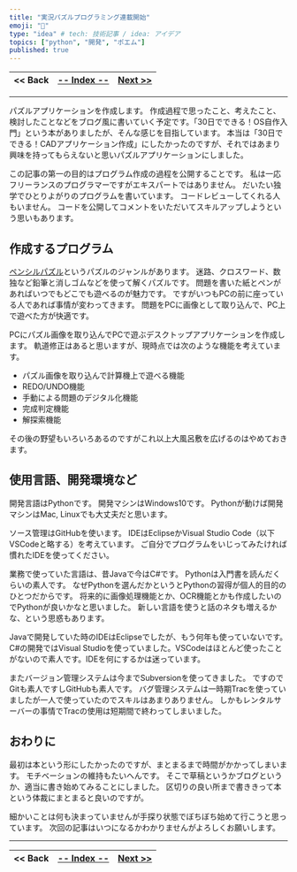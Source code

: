 ```yaml
---
title: "実況パズルプログラミング連載開始"
emoji: "🐡"
type: "idea" # tech: 技術記事 / idea: アイデア
topics: ["python", "開発", "ポエム"]
published: true
---
```

| << Back | [-- Index --](https://zenn.dev/ogwk/articles/ppb000000contents) | [Next >>](https://zenn.dev/ogwk/articles/ppb240319py_install) |
| ---- | ---- | ---- |

-----
パズルアプリケーションを作成します。 作成過程で思ったこと、考えたこと、検討したことなどをブログ風に書いていく予定です。「30日でできる！OS自作入門」という本がありましたが、そんな感じを目指しています。 本当は「30日でできる！CADアプリケーション作成」にしたかったのですが、それではあまり興味を持ってもらえないと思いパズルアプリケーションにしました。

この記事の第一の目的はプログラム作成の過程を公開することです。 私は一応フリーランスのプログラマーですがエキスパートではありません。 だいたい独学でひとりよがりのプログラムを書いています。 コードレビューしてくれる人もいません。 コードを公開してコメントをいただいてスキルアップしようという思いもあります。

## 作成するプログラム

[ペンシルパズル](https://ja.wikipedia.org/wiki/%E3%83%9A%E3%83%B3%E3%82%B7%E3%83%AB%E3%83%91%E3%82%BA%E3%83%AB)というパズルのジャンルがあります。 迷路、クロスワード、数独など鉛筆と消しゴムなどを使って解くパズルです。 問題を書いた紙とペンがあればいつでもどこでも遊べるのが魅力です。 ですがいつもPCの前に座っている人であれば事情が変わってきます。 問題をPCに画像として取り込んで、PC上で遊べた方が快適です。

PCにパズル画像を取り込んでPCで遊ぶデスクトップアプリケーションを作成します。 軌道修正はあると思いますが、現時点では次のような機能を考えています。

- パズル画像を取り込んで計算機上で遊べる機能
- REDO/UNDO機能
- 手動による問題のデジタル化機能
- 完成判定機能
- 解探索機能

その後の野望もいろいろあるのですがこれ以上大風呂敷を広げるのはやめておきます。

## 使用言語、開発環境など

開発言語はPythonです。 開発マシンはWindows10です。 Pythonが動けば開発マシンはMac, Linuxでも大丈夫だと思います。

ソース管理はGitHubを使います。 IDEはEclipseかVisual Studio Code（以下VSCodeと略する）を考えています。 ご自分でプログラムをいじってみたければ慣れたIDEを使ってください。

業務で使っていた言語は、昔Javaで今はC#です。 Pythonは入門書を読んだくらいの素人です。 なぜPythonを選んだかというとPythonの習得が個人的目的のひとつだからです。 将来的に画像処理機能とか、OCR機能とかも作成したいのでPythonが良いかなと思いました。 新しい言語を使うと話のネタも増えるかな、という思惑もあります。

Javaで開発していた時のIDEはEclipseでしたが、もう何年も使っていないです。C#の開発ではVisual Studioを使っていました。VSCodeはほとんど使ったことがないので素人です。IDEを何にするかは迷っています。

またバージョン管理システムは今までSubversionを使ってきました。 ですのでGitも素人ですしGitHubも素人です。 バグ管理システムは一時期Tracを使っていましたが一人で使っていたのでスキルはあまりありません。 しかもレンタルサーバーの事情でTracの使用は短期間で終わってしまいました。

## おわりに

最初は本という形にしたかったのですが、まとまるまで時間がかかってしまいます。 モチベーションの維持もたいへんです。 そこで草稿というかブログというか、適当に書き始めてみることにしました。 区切りの良い所まで書ききって本という体裁にまとまると良いのですが。

細かいことは何も決まっていませんが手探り状態でぼちぼち始めて行こうと思っています。 次回の記事はいつになるかわかりませんがよろしくお願いします。
 
-----
| << Back | [-- Index --](https://zenn.dev/ogwk/articles/ppb000000contents) | [Next >>](https://zenn.dev/ogwk/articles/ppb240319py_install) |
| ---- | ---- | ---- |
